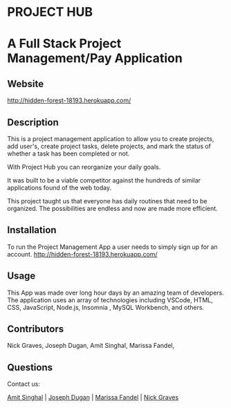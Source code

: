 # PROJECT HUB

# A Full Stack Project Management/Pay Application

## Website

http://hidden-forest-18193.herokuapp.com/

## Description

This is a project management application to allow you to create projects, add user's, create project tasks, delete projects, and mark the status of whether a task has been completed or not.

With Project Hub you can reorganize your daily goals.

It was built to be a viable competitor against the hundreds of similar applications found of the web today.

This project taught us that everyone has daily routines that need to be organized. The possibilities are endless and now are made more efficient.

## Installation

To run the Project Management App a user needs to simply sign up for an account.
http://hidden-forest-18193.herokuapp.com/

## Usage

This App was made over long hour days by an amazing team of developers. The application uses an array of technologies including VSCode, HTML, CSS, JavaScript, Node.js, Insomnia , MySQL Workbench, and others.

## Contributors

Nick Graves, Joseph Dugan, Amit Singhal, Marissa Fandel,

## Questions

Contact us:

<a class="hoverable" href="https://github.com/Asinghal81" target="_blank"> Amit Singhal</a> |
<a class="hoverable" href="https://github.com/dugan-jo" target="_blank"> Joseph Dugan</a> |
<a class="hoverable" href="https://github.com/mfandel118" target="_blank"> Marissa Fandel</a> |
<a class="hoverable" href="https://github.com/Thekid303" target="_blank"> Nick Graves</a>

